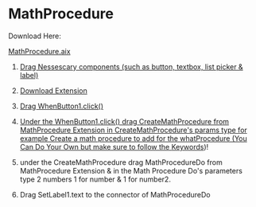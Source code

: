# MathProcedure

Download Here:

<a href="https://github.com/bextdev797/MathProcedure/raw/main/MathProcedure.aix">MathProcedure.aix

1. Drag Nessescary components (such as button, textbox, list picker & label)
   
2. Download Extension

3. Drag WhenButton1.click()

4. Under the WhenButton1.click() drag CreateMathProcedure from MathProcedure Extension in CreateMathProcedure's params type for example Create a math procedure to add for the whatProcedure (You Can Do Your Own but make sure to follow the <a href="https://github.com/bextdev797/MathProcedure/blob/main/Keywords.txt">Keywords</a>)!

5. under the CreateMathProcedure drag MathProcedureDo from MathProcedure Extension & in the Math Procedure Do's parameters type 2 numbers 1 for number & 1 for number2.

6. Drag SetLabel1.text to the connector of MathProcedureDo
